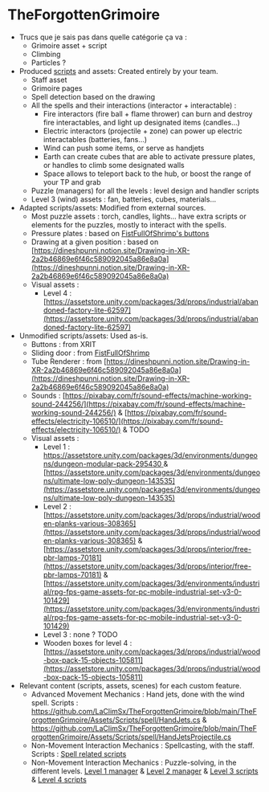 # TheForgottenGrimoire
* Trucs que je sais pas dans quelle catégorie ça va :
    * Grimoire asset + script
    * Climbing
    * Particles ?
* Produced [scripts](https://github.com/LaClimSx/TheForgottenGrimoire/tree/main/TheForgottenGrimoire/Assets/Scripts) and assets: Created entirely by your team.
    * Staff asset
    * Grimoire pages
    * Spell detection based on the drawing
    * All the spells and their interactions (interactor + interactable) :
        * Fire interactors (fire ball + flame thrower) can burn and destroy fire interactables, and light up designated items (candles...)
        * Electric interactors (projectile + zone) can power up electric interactables (batteries, fans...)
        * Wind can push some items, or serve as handjets
        * Earth can create cubes that are able to activate pressure plates, or handles to climb some designated walls
        * Space allows to teleport back to the hub, or boost the range of your TP and grab
    * Puzzle (managers) for all the levels : level design and handler scripts
    * Level 3 (wind) assets : fan, batteries, cubes, materials...
* Adapted scripts/assets: Modified from external sources.
    * Most puzzle assets : torch, candles, lights... have extra scripts or elements for the puzzles, mostly to interact with the spells.
    * Pressure plates : based on [FistFullOfShrimp's buttons](https://www.youtube.com/watch?v=_pApJDiFxV4)
    * Drawing at a given position : based on [https://dineshpunni.notion.site/Drawing-in-XR-2a2b46869e6f46c589092045a86e8a0a](https://dineshpunni.notion.site/Drawing-in-XR-2a2b46869e6f46c589092045a86e8a0a)
    * Visual assets : 
        * Level 4 : [https://assetstore.unity.com/packages/3d/props/industrial/abandoned-factory-lite-62597](https://assetstore.unity.com/packages/3d/props/industrial/abandoned-factory-lite-62597)
* Unmodified scripts/assets: Used as-is.
    *  Buttons : from XRIT
    *  Sliding door : from [FistFullOfShrimp](https://github.com/Fist-Full-of-Shrimp/Unity-VR-Basics-2022/blob/main/Assets/Scripts/10%20Buttons/SlidingDoor.cs)
    * Tube Renderer : from [https://dineshpunni.notion.site/Drawing-in-XR-2a2b46869e6f46c589092045a86e8a0a](https://dineshpunni.notion.site/Drawing-in-XR-2a2b46869e6f46c589092045a86e8a0a)
    *  Sounds : [https://pixabay.com/fr/sound-effects/machine-working-sound-244256/](https://pixabay.com/fr/sound-effects/machine-working-sound-244256/) & [https://pixabay.com/fr/sound-effects/electricity-106510/](https://pixabay.com/fr/sound-effects/electricity-106510/) & TODO
    *  Visual assets :
        * Level 1 : [https://assetstore.unity.com/packages/3d/environments/dungeons/dungeon-modular-pack-295430 ](https://assetstore.unity.com/packages/3d/environments/dungeons/dungeon-modular-pack-295430) & [https://assetstore.unity.com/packages/3d/environments/dungeons/ultimate-low-poly-dungeon-143535](https://assetstore.unity.com/packages/3d/environments/dungeons/ultimate-low-poly-dungeon-143535)
        * Level 2 : [https://assetstore.unity.com/packages/3d/props/industrial/wooden-planks-various-308365](https://assetstore.unity.com/packages/3d/props/industrial/wooden-planks-various-308365) & [https://assetstore.unity.com/packages/3d/props/interior/free-pbr-lamps-70181](https://assetstore.unity.com/packages/3d/props/interior/free-pbr-lamps-70181) & [https://assetstore.unity.com/packages/3d/environments/industrial/rpg-fps-game-assets-for-pc-mobile-industrial-set-v3-0-101429](https://assetstore.unity.com/packages/3d/environments/industrial/rpg-fps-game-assets-for-pc-mobile-industrial-set-v3-0-101429)
        * Level 3 : none ? TODO
        * Wooden boxes for level 4 : [https://assetstore.unity.com/packages/3d/props/industrial/wood-box-pack-15-objects-105811](https://assetstore.unity.com/packages/3d/props/industrial/wood-box-pack-15-objects-105811)
* Relevant content (scripts, assets, scenes) for each custom feature.
    * Advanced Movement Mechanics : Hand jets, done with the wind spell. Scripts : https://github.com/LaClimSx/TheForgottenGrimoire/blob/main/TheForgottenGrimoire/Assets/Scripts/spell/HandJets.cs & https://github.com/LaClimSx/TheForgottenGrimoire/blob/main/TheForgottenGrimoire/Assets/Scripts/spell/HandJetsProjectile.cs
    * Non-Movement Interaction Mechanics : Spellcasting, with the staff. Scripts : [Spell related scripts](https://github.com/LaClimSx/TheForgottenGrimoire/tree/main/TheForgottenGrimoire/Assets/Scripts/spell)
    * Non-Movement Interaction Mechanics : Puzzle-solving, in the different levels. [Level 1 manager](https://github.com/LaClimSx/TheForgottenGrimoire/blob/main/TheForgottenGrimoire/Assets/Scripts/lvl1/Managerlvl1candles2.cs) & [Level 2 manager](https://github.com/LaClimSx/TheForgottenGrimoire/blob/main/TheForgottenGrimoire/Assets/Scripts/lvl2/level2Manager.cs) & [Level 3 scripts](https://github.com/LaClimSx/TheForgottenGrimoire/tree/main/TheForgottenGrimoire/Assets/Scripts/windLevel) & [Level 4 scripts](https://github.com/LaClimSx/TheForgottenGrimoire/tree/main/TheForgottenGrimoire/Assets/Scripts/lvl4)
